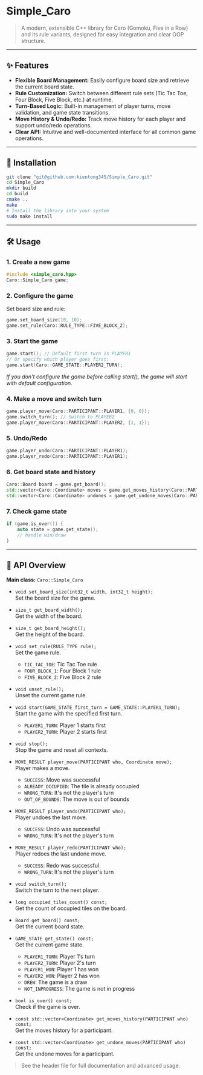 # Simple_Caro

> A modern, extensible C++ library for Caro (Gomoku, Five in a Row) and its rule variants, designed for easy integration and clear OOP structure.

---

## ✨ Features

- **Flexible Board Management:** Easily configure board size and retrieve the current board state.
- **Rule Customization:** Switch between different rule sets (Tic Tac Toe, Four Block, Five Block, etc.) at runtime.
- **Turn-Based Logic:** Built-in management of player turns, move validation, and game state transitions.
- **Move History & Undo/Redo:** Track move history for each player and support undo/redo operations.
- **Clear API:** Intuitive and well-documented interface for all common game operations.

---

## 🚀 Installation

```bash
git clone "git@github.com:kientong345/Simple_Caro.git"
cd Simple_Caro
mkdir build
cd build
cmake ..
make
# Install the library into your system
sudo make install
```

---

## 🛠 Usage
### 1. Create a new game
```cpp
#include <simple_caro.hpp>
Caro::Simple_Caro game;
```

### 2. Configure the game
Set board size and rule:
```cpp
game.set_board_size(10, 10);
game.set_rule(Caro::RULE_TYPE::FIVE_BLOCK_2);
```

### 3. Start the game
```cpp
game.start(); // Default first turn is PLAYER1
// Or specify which player goes first:
game.start(Caro::GAME_STATE::PLAYER2_TURN);
```

*If you don't configure the game before calling start(), the game will start with default configuration.*

### 4. Make a move and switch turn
```cpp
game.player_move(Caro::PARTICIPANT::PLAYER1, {0, 0});
game.switch_turn(); // Switch to PLAYER2
game.player_move(Caro::PARTICIPANT::PLAYER2, {1, 1});
```

### 5. Undo/Redo
```cpp
game.player_undo(Caro::PARTICIPANT::PLAYER1);
game.player_redo(Caro::PARTICIPANT::PLAYER1);
```

### 6. Get board state and history
```cpp
Caro::Board board = game.get_board();
std::vector<Caro::Coordinate> moves = game.get_moves_history(Caro::PARTICIPANT::PLAYER1);
std::vector<Caro::Coordinate> undones = game.get_undone_moves(Caro::PARTICIPANT::PLAYER1);
```

### 7. Check game state
```cpp
if (game.is_over()) {
    auto state = game.get_state();
    // handle win/draw
}
```

---

## 📖 API Overview

**Main class:** `Caro::Simple_Caro`

- `void set_board_size(int32_t width, int32_t height);`  
  Set the board size for the game.

- `size_t get_board_width();`  
  Get the width of the board.

- `size_t get_board_height();`  
  Get the height of the board.

- `void set_rule(RULE_TYPE rule);`  
  Set the game rule.  
  + `TIC_TAC_TOE`: Tic Tac Toe rule  
  + `FOUR_BLOCK_1`: Four Block 1 rule  
  + `FIVE_BLOCK_2`: Five Block 2 rule

- `void unset_rule();`  
  Unset the current game rule.

- `void start(GAME_STATE first_turn = GAME_STATE::PLAYER1_TURN);`  
  Start the game with the specified first turn.  
  + `PLAYER1_TURN`: Player 1 starts first  
  + `PLAYER2_TURN`: Player 2 starts first

- `void stop();`  
  Stop the game and reset all contexts.

- `MOVE_RESULT player_move(PARTICIPANT who, Coordinate move);`  
  Player makes a move.  
  + `SUCCESS`: Move was successful  
  + `ALREADY_OCCUPIED`: The tile is already occupied  
  + `WRONG_TURN`: It's not the player's turn  
  + `OUT_OF_BOUNDS`: The move is out of bounds

- `MOVE_RESULT player_undo(PARTICIPANT who);`  
  Player undoes the last move.  
  + `SUCCESS`: Undo was successful  
  + `WRONG_TURN`: It's not the player's turn

- `MOVE_RESULT player_redo(PARTICIPANT who);`  
  Player redoes the last undone move.  
  + `SUCCESS`: Redo was successful  
  + `WRONG_TURN`: It's not the player's turn

- `void switch_turn();`  
  Switch the turn to the next player.

- `long occupied_tiles_count() const;`  
  Get the count of occupied tiles on the board.

- `Board get_board() const;`  
  Get the current board state.

- `GAME_STATE get_state() const;`  
  Get the current game state.  
  + `PLAYER1_TURN`: Player 1's turn  
  + `PLAYER2_TURN`: Player 2's turn  
  + `PLAYER1_WON`: Player 1 has won  
  + `PLAYER2_WON`: Player 2 has won  
  + `DREW`: The game is a draw  
  + `NOT_INPROGRESS`: The game is not in progress

- `bool is_over() const;`  
  Check if the game is over.

- `const std::vector<Coordinate> get_moves_history(PARTICIPANT who) const;`  
  Get the moves history for a participant.

- `const std::vector<Coordinate> get_undone_moves(PARTICIPANT who) const;`  
  Get the undone moves for a participant.

> See the header file for full documentation and advanced usage.